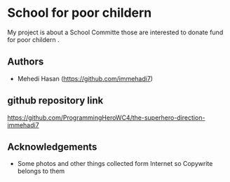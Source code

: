 
# School for poor childern 
My project is about a School Committe those are interested to donate fund for poor childern .




## Authors

- Mehedi Hasan (https://github.com/immehadi7)
  
## github repository link

https://github.com/ProgrammingHeroWC4/the-superhero-direction-immehadi7

  
## Acknowledgements

 - Some photos and other things collected form Internet so Copywrite belongs to them 
 
  
